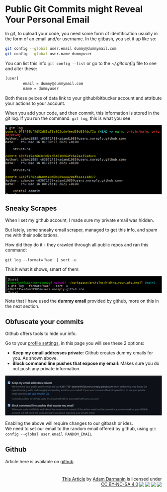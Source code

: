 # Public Git Commits might Reveal Your Personal Email

In git, to upload your code, you need some form of identification usually in the form of an email and/or username. 
In the gitbash, you set it up like so:

```bash
git config --global user.email dummy@dummymail.com
git config --global user.name dummyuser
```

You can list this info `git config --list` or go to the _~/.gitconfig_ file to see and alter these:
```bash
[user]
        email = dummy@dummymail.com
        name = dummyuser
```

Both these peices of data link to your github/bitbucker account and attribute your actions to your account.

When you add your code, and then commit, this information is stored in the git log.
If you run the command: `git log`, this is what you see:

![Commit listing](./gitlog.PNG)

## Sneaky Scrapes

When I set my github account, I made sure my private email was hidden.

But lately, some sneaky email scraper, managed to get this info, and spam me with their solicitations.

How did they do it - they crawled through all public repos and ran this command:

`git log --format='%ae' | sort -u`

This it what it shows, smart of them:

![Commit listing](./git_log.PNG)

Note that I have used the **dummy email** provided by github, more on this in the next section.

## Obfuscate your commits

Github offers tools to hide our info.

Go to your [profile settings](https://github.com/settings/emails), in this page you will see these 2 options:

- **Keep my email addresses private**: Github creates dummy emails for you. As shown above.
- **Block command line pushes that expose my email**: Makes sure you do not push any private information.

![Commit listing](./gitlog_email_settings.PNG)


Enabling the above will require changes to our gitbash or ides.  
We need to set our email to the random email offered by github, using `git config --global user.email RANDOM_EMAIL`



## Github

Article here is available on [github](https://github.com/adamd1985/articles/tree/main/hiding_your_git_email).

#
<div align="right">
<p xmlns:cc="http://creativecommons.org/ns#" xmlns:dct="http://purl.org/dc/terms/"><a property="dct:title" rel="cc:attributionURL" href="#">This Article</a> by <a rel="cc:attributionURL dct:creator" property="cc:attributionName" href="https://www.linkedin.com/in/adam-darmanin/">Adam Darmanin</a> is licensed under <a href="http://creativecommons.org/licenses/by-nc-sa/4.0/?ref=chooser-v1" target="_blank" rel="license noopener noreferrer" style="display:inline-block;">CC BY-NC-SA 4.0<img style="height:22px!important;margin-left:3px;vertical-align:text-bottom;" src="https://mirrors.creativecommons.org/presskit/icons/cc.svg?ref=chooser-v1"><img style="height:22px!important;margin-left:3px;vertical-align:text-bottom;" src="https://mirrors.creativecommons.org/presskit/icons/by.svg?ref=chooser-v1"><img style="height:22px!important;margin-left:3px;vertical-align:text-bottom;" src="https://mirrors.creativecommons.org/presskit/icons/nc.svg?ref=chooser-v1"><img style="height:22px!important;margin-left:3px;vertical-align:text-bottom;" src="https://mirrors.creativecommons.org/presskit/icons/sa.svg?ref=chooser-v1"></a></p>
</div>